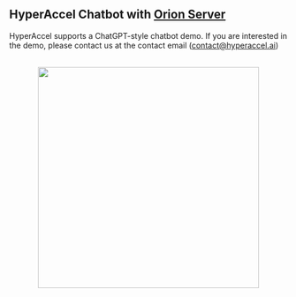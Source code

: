
## HyperAccel Chatbot with [Orion Server](https://drive.google.com/file/d/1xU6lKpjjQ85SnducxpU_xQDUeTJdHBQz/view)

HyperAccel supports a ChatGPT-style chatbot demo. If you are interested in the demo, please contact us at the contact email (contact@hyperaccel.ai)

<p align="center">
    <br>
    <img src="https://hyperaccel.dooray.com/share/drive-files/rl66dth6rt6x.t-k0RbdHQoeNcaIhhfHEJg" width="400"/>
    <br>
</p>
